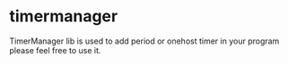 # timermanager

TimerManager lib is used to add period or onehost timer in your program
please feel free to use it.
